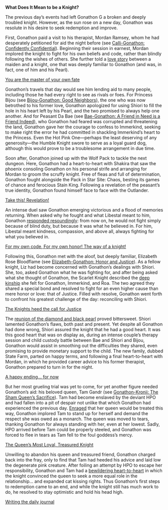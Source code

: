 **What Does It Mean to be a Knight?**

The previous day’s events had left Gonathon G a broken and deeply troubled knight. However, as the sun rose on a new day, Gonathon was resolute in his desire to seek redemption and improve.

First, Gonathon paid a visit to his therapist, Mordan Ramsey, whom he had desperately petitioned for aid the night before (see [Calli-Gonathon: Confidently Confidential](#edge:calli-gigi)). Beginning their session in earnest, Mordan implored the knight to fight for his own beliefs and code, rather than blindly following the wishes of others. She further told a [love story](https://youtu.be/alQr5XqoUPs?t=964) between a maiden and a knight, one that was deeply familiar to Gonathon (and was, in fact, one of him and his Pearl).

[You are the master of your own fate](#embed:https://youtu.be/alQr5XqoUPs?t=1076)

Gonathon’s travels that day would see him lending aid to many people, including those he had every right to see as rivals or foes. For Princess Bijou (see [Bijou-Gonathon: Good Neighbors](#edge:gigi-bijou)), the one who was now betrothed to his former love, Gonathon apologized for using Shiori to fill the hole in his heart left by his Pearl, and the two promised to always help one another. And for Peasant Da Bae (see [Bae-Gonathon: A Friend in Need is a Friend Indeed](#edge:bae-gigi)), who Gonathon had feared was corrupted and threatening the land, Gonathon gave her the courage to confess to Immerkind, seeking to make right the error he had committed in shackling Immerkind’s heart to the Princess. Even the Hot Pink One—perhaps the least deserving of any generosity—the Humble Knight swore to serve as a loyal guard dog, although this would prove to be a troublesome arrangement in due time.

Soon after, Gonathon joined up with the Wolf Pack to tackle the next dungeon. Here, Gonathon had a heart-to-heart with Shakira that saw the phoenix consoling Gonathon on his personal strife and arranging for Mordan to groom the scruffy knight. Free of fleas and full of determination, Gonathon fought alongside the Pack in Star Site: Chaos, besting its games of chance and ferocious Stain King. Following a revelation of the peasant’s true identity, Gonathon found himself face to face with the Outlander.

[Take this! Revelation!](#embed:https://youtu.be/alQr5XqoUPs?t=7292)

An intense duel saw Gonathon emerging victorious and a flood of memories returning. When asked why he fought and what Libestal meant to him, Gonathon [responded resoundingly](https://youtu.be/alQr5XqoUPs?t=7383): from now on, he would not fight simply because of blind duty, but because it was what he believed in. For him, Libestal meant kindness, compassion, and above all, always fighting for what you believed in.

[For my own code, For my own honor! The way of a knight!](#embed:https://youtu.be/alQr5XqoUPs?t=7585)

Following this, Gonathon met with the aloof, but deeply familiar, Elizabeth Rose Bloodflame (see [Elizabeth-Gonathon: Honor and Justice](#edge:liz-gigi)). As a fellow knight, Liz had become concerned with Gonathon’s dealings with Shiori. She, too, asked Gonathon what he was fighting for, and after being asked what she thought of Gonathon, the Scarlet Knight described the [deep kinship](https://youtu.be/alQr5XqoUPs?t=10855) she felt for Gonathon, Immerkind, and Roa. The two agreed they shared a special bond and resolved to fight for an even higher cause than mere honor or love: that of Justice. Filled with resolve, Gonathon went forth to confront his greatest challenge of the day: reconciling with Shiori.

[The Knights heed the call for Justice](#embed:https://youtu.be/alQr5XqoUPs?t=10989)

The [reunion of the diamond and black pearl](https://youtu.be/alQr5XqoUPs?t=11506) proved bittersweet. Shiori lamented Gonathon’s flaws, both past and present. Yet despite all Gonathon had done wrong, Shiori assured the knight that he had a good heart. It was this good heart that was on display as, during an intense couple’s therapy session and child custody battle between Bae and Shiori and Bijou, Gonathon would assist in smoothing out the difficulties they shared, even promising to provide monetary support to the child. The new family, dubbed State Farm, parted on happy terms, and following a final heart-to-heart with Mordan, in which he provided career advice to his former therapist, Gonathon prepared to turn in for the night.

[A happy ending… for now](#embed:https://youtu.be/alQr5XqoUPs?t=14038)

But her most grueling trial was yet to come, for yet another figure needed Gonathon’s aid: his beloved queen, Tam Gandr (see [Gonathon-Kronii: The Sham Queen’s Sacrifice](#edge:kronii-gigi)). Tam had become enslaved by the deviant HPO and had fallen into a pit of despair not unlike that which Gonathon had experienced the previous day. [Enraged](https://youtu.be/alQr5XqoUPs?t=15494) that her queen would be treated this way, Gonathon implored Tam to stand up for herself and demand the respect she was owed as a monarch. The queen was moved to tears, thanking Gonathon for always standing with her, even at her lowest. Sadly, HPO arrived before Tam could be properly steeled, and Gonathon was forced to flee in tears as Tam fell to the foul goddess’s mercy.

[The Queen’s Most Loyal, Treasured Knight](#embed:https://youtu.be/alQr5XqoUPs?t=15915)

Unwilling to abandon his queen and treasured friend, Gonathon charged back into the fray, only to find that Tam had heeded his advice and laid low the degenerate pink creature. After foiling an attempt by HPO to escape her responsibility, Gonathon and Tam had a [bewildering heart-to-heart](https://youtu.be/alQr5XqoUPs?t=18669) in which the knight convinced the queen to seek a more equal role in the relationship… and expanded cat kissing rights. Thus Gonathon’s first steps to redemption came to an end, and while the knight still has much work to do, he resolved to stay optimistic and hold his head high.

[Writing the daily journal](#embed:https://youtu.be/alQr5XqoUPs?t=16249)
